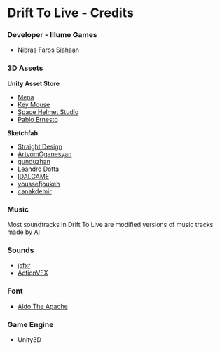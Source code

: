 # Drift To Live - Credits

### Developer - Illume Games

  - Nibras Faros Siahaan
  
  
### 3D Assets

**Unity Asset Store**
  - [Mena](https://assetstore.unity.com/packages/tools/physics/prometeo-car-controller-209444)
  - [Key Mouse](https://assetstore.unity.com/packages/2d/textures-materials/sky/customizable-skybox-174576)
  - [Space Helmet Studio](https://assetstore.unity.com/packages/3d/vehicles/land/4-toon-city-cars-205608)
  - [Pablo Ernesto](https://assetstore.unity.com/packages/3d/vehicles/land/low-poly-pixelated-beetle-car-181450)

**Sketchfab**
  - [Straight Design](https://sketchfab.com/3d-models/low-poly-car-93971323324243468f24d7da9d18f617)
  - [ArtyomOganesyan](https://sketchfab.com/3d-models/simple-low-poly-cars-pack-free-3ae4b6b79f0b468c9bc719081872164d)
  - [gunduzhan](https://sketchfab.com/3d-models/nuka-cola-vending-machine-d67e3f3d1bdd4a4e8b63c489cd55a5fc)
  - [Leandro Dotta](https://sketchfab.com/3d-models/low-poly-vehicle-barrier-c8f8615cd51e4488b281cbae169f6c22)
  - [IDALGAME](https://sketchfab.com/3d-models/cartoon-buildings-cd646309247e4315adbf31a6af1fcfa1)
  - [youssefjoukeh](https://sketchfab.com/3d-models/building-cartoon-low-poly-e0f9c472e6b8470ba14fd8c600936709)
  - [canakdemir](https://sketchfab.com/3d-models/lowpoly-stylized-ghetto-city-pack-837d0d13a7224ea5a08b1fdc83bef432)


### Music
Most soundtracks in Drift To Live are modified versions of music tracks made by AI


### Sounds
  - [jsfxr](https://sfxr.me)
  - [ActionVFX](https://www.actionvfx.com)


### Font
  - [Aldo The Apache](https://www.dafont.com/aldo-the-apache.font)


### Game Engine

  - Unity3D
